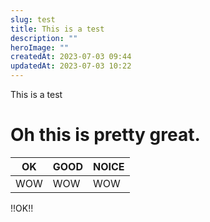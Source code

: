 ```yaml
---
slug: test
title: This is a test
description: ""
heroImage: "" 
createdAt: 2023-07-03 09:44
updatedAt: 2023-07-03 10:22
---
```

This is a test

# Oh this is pretty great.

| OK | GOOD | NOICE |
|----|--------|--------|
| WOW | WOW | WOW |

!!OK!!